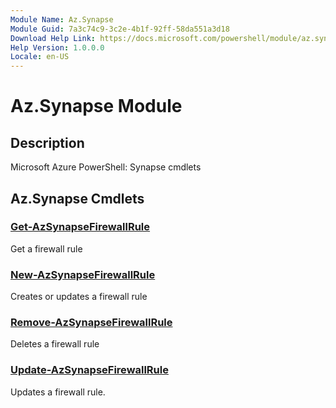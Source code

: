 ```yaml
---
Module Name: Az.Synapse
Module Guid: 7a3c74c9-3c2e-4b1f-92ff-58da551a3d18
Download Help Link: https://docs.microsoft.com/powershell/module/az.synapse
Help Version: 1.0.0.0
Locale: en-US
---
```


# Az.Synapse Module
## Description
Microsoft Azure PowerShell: Synapse cmdlets

## Az.Synapse Cmdlets
### [Get-AzSynapseFirewallRule](Get-AzSynapseFirewallRule.md)
Get a firewall rule

### [New-AzSynapseFirewallRule](New-AzSynapseFirewallRule.md)
Creates or updates a firewall rule

### [Remove-AzSynapseFirewallRule](Remove-AzSynapseFirewallRule.md)
Deletes a firewall rule

### [Update-AzSynapseFirewallRule](Update-AzSynapseFirewallRule.md)
Updates a firewall rule.

